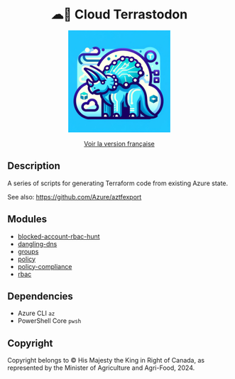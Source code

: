 <div align="center">
    <h1>☁🐘 Cloud Terrastodon</h1>
    <img src="logo.png" width="230">
    <br/>

[Voir la version française](./README.fr_ca.md)


</div>


## Description

A series of scripts for generating Terraform code from existing Azure state.

See also: https://github.com/Azure/aztfexport

## Modules

- [blocked-account-rbac-hunt](./blocked-account-rbac-hunt/)
- [dangling-dns](./dangling-dns/)
- [groups](./groups/)
- [policy](./policy/)
- [policy-compliance](./policy-compliance/)
- [rbac](./rbac/)

## Dependencies

- Azure CLI `az`
- PowerShell Core `pwsh`

## Copyright

Copyright belongs to © His Majesty the King in Right of Canada, as represented by the Minister of Agriculture and Agri-Food, 2024.
